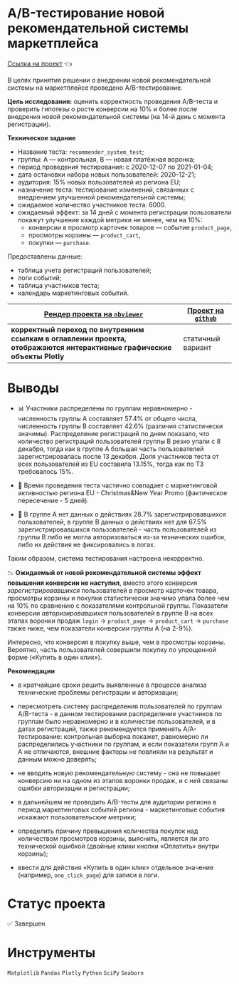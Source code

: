 # A/B-тестирование новой рекомендательной системы маркетплейса

[Ссылка на проект](https://nbviewer.org/github/anapon-DA/projects/blob/main/Marketplace%20Recommender%20System%20AB-tests/marketplace-recommender-system-AB-tests.ipynb) :point_left:

В целях принятия решении о внедрении новой рекомендательной системы на маркетплейсе проведено A/B-тестирование. 

**Цель исследования:** оценить корректность проведения A/B-теста и проверить гипотезы о росте конверсии на 10% и более после внедрения новой рекомендательной системы (на 14-й день с момента регистрации).

**Техническое задание**

- Название теста: `recommender_system_test`;
- группы: А — контрольная, B — новая платёжная воронка;
- период проведения тестирования: с 2020-12-07 по 2021-01-04;
- дата остановки набора новых пользователей: 2020-12-21;
- аудитория: 15% новых пользователей из региона EU;
- назначение теста: тестирование изменений, связанных с внедрением улучшенной рекомендательной системы;
- ожидаемое количество участников теста: 6000.
- ожидаемый эффект: за 14 дней с момента регистрации пользователи покажут улучшение каждой метрики не менее, чем на 10%:
	- конверсии в просмотр карточек товаров — событие `product_page`,
	- просмотры корзины — `product_cart`,
	- покупки — `purchase`.

Предоставлены данные:
- таблица учета регистраций пользователей;
- логи событий;
- таблица участников теста;
- календарь маркетинговых событий.


| [Рендер проекта на `nbviewer`](https://nbviewer.org/github/anapon-DA/projects/blob/main/Marketplace%20Recommender%20System%20AB-tests/marketplace-recommender-system-AB-tests.ipynb) | [Проект на `github`](https://github.com/anapon-DA/projects/blob/main/Marketplace%20Recommender%20System%20AB-tests/marketplace-recommender-system-AB-tests.ipynb) |
| --- | --- |
| **корректный переход по внутренним ссылкам в оглавлении проекта, отображаются интерактивные графические объекты Plotly** | статичный вариант |

# Выводы

- :bar_chart: Участники распределены по группам неравномерно - численность группы A составляет 57.4% от общего числа, численность группы B составляет 42.6% (различия статистически значимы). Распределение регистраций по дням показало, что количество регистраций пользователей группы B резко упали с 8 декабря, тогда как в группе A большая часть пользователей зарегистрировалась после 13 декабря. Доля участников теста от всех пользователей из EU составила 13.15%, тогда как по ТЗ требовалось 15%. 

- :christmas_tree: Время проведения теста частично совпадает с маркетинговой активностью региона EU - Christmas&New Year Promo (фактическое пересечение - 5 дней).

- :lady_beetle: В группе A нет данных о действиях 28.7% зарегистрировавшихся пользователей, в группе B данных о действиях нет для 67.5% зарегистрировавшихся пользователей - часть пользователей из группы B либо не могла авторизоваться из-за технических ошибок, либо их действия не фиксировались в логах.

Таким образом, система тестирования настроена некорректно.

:chart_with_downwards_trend: **Ожидаемый от новой рекомендательной системы эффект повышения конверсии не наступил**, вместо этого конверсия *зарегистрировавшихся* пользователей в просмотр карточек товара, просмотры корзины и покупки статистически значимо упала более чем на 10% по сравнению с показателями контрольной группы. Показатели конверсии *авторизировавшихся* пользователей в группе B на всех этапах воронки продаж `login` → `product_page` → `product_cart` → `purchase` также ниже, чем показатели конверсии группы A (на 2-9%).

Интересно, что конверсия в покупку выше, чем в просмотры корзины. Вероятно, часть пользователей совершили покупку по упрощенной форме («Купить в один клик»).

**Рекомендации**

- в кратчайшие сроки решить выявленные в процессе анализа технические проблемы регистрации и авторизации;

- пересмотреть систему распределения пользователей по группам A/B-теста - в данном тестировании распределение участников по группам было неравномерно и в количестве пользователей, и в датах регистраций, также рекомендуется применять A/A-тестирование: контрольная выборка покажет, равномерно ли распределились участники по группам, и если показатели групп A и A не отличаются, внешние факторы не повлияли на результат и данным можно доверять;

- не вводить новую рекомендательную систему - она не повышает конверсию ни на одном из этапов воронки продаж, и с ней связаны ошибки авторизации и регистрации;

- в дальнейшем не проводить A/B-тесты для аудитории региона в период маркетинговых событий региона - маркетинговые события искажают пользовательские метрики;

- определить причину превышения количества покупок над количеством просмотров корзины, выяснить, является ли это технической ошибкой (двойные клики кнопки «Оплатить» внутри корзины); 

- ввести для действия «Купить в один клик» отдельное значение (например, `one_click_page`) для записи в логи.

# Статус проекта

:white_check_mark: Завершен

# Инструменты

`Matplotlib`
`Pandas`
`Plotly`
`Python`
`SciPy`
`Seaborn`
